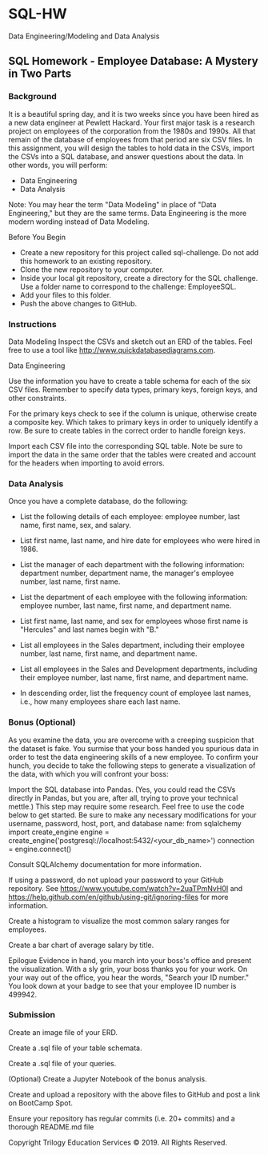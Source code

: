 # SQL-HW
Data Engineering/Modeling and Data Analysis

## SQL Homework - Employee Database: A Mystery in Two Parts


### Background
It is a beautiful spring day, and it is two weeks since you have been hired as a new data engineer at Pewlett Hackard. Your first major task is a research project on employees of the corporation from the 1980s and 1990s. All that remain of the database of employees from that period are six CSV files.
In this assignment, you will design the tables to hold data in the CSVs, import the CSVs into a SQL database, and answer questions about the data. In other words, you will perform:

* Data Engineering
* Data Analysis

Note: You may hear the term "Data Modeling" in place of "Data Engineering," but they are the same terms. Data Engineering is the more modern wording instead of Data Modeling.

Before You Begin

* Create a new repository for this project called sql-challenge. Do not add this homework to an existing repository.
* Clone the new repository to your computer.
* Inside your local git repository, create a directory for the SQL challenge. Use a folder name to correspond to the challenge: EmployeeSQL.
* Add your files to this folder.
* Push the above changes to GitHub.

### Instructions

Data Modeling
Inspect the CSVs and sketch out an ERD of the tables. Feel free to use a tool like http://www.quickdatabasediagrams.com.

Data Engineering


Use the information you have to create a table schema for each of the six CSV files. Remember to specify data types, primary keys, foreign keys, and other constraints.

For the primary keys check to see if the column is unique, otherwise create a composite key. Which takes to primary keys in order to uniquely identify a row.
Be sure to create tables in the correct order to handle foreign keys.



Import each CSV file into the corresponding SQL table. Note be sure to import the data in the same order that the tables were created and account for the headers when importing to avoid errors.



### Data Analysis
Once you have a complete database, do the following:


* List the following details of each employee: employee number, last name, first name, sex, and salary.


* List first name, last name, and hire date for employees who were hired in 1986.


* List the manager of each department with the following information: department number, department name, the manager's employee number, last name, first name.


* List the department of each employee with the following information: employee number, last name, first name, and department name.


* List first name, last name, and sex for employees whose first name is "Hercules" and last names begin with "B."


* List all employees in the Sales department, including their employee number, last name, first name, and department name.


* List all employees in the Sales and Development departments, including their employee number, last name, first name, and department name.


* In descending order, list the frequency count of employee last names, i.e., how many employees share each last name.



### Bonus (Optional)
As you examine the data, you are overcome with a creeping suspicion that the dataset is fake. You surmise that your boss handed you spurious data in order to test the data engineering skills of a new employee. To confirm your hunch, you decide to take the following steps to generate a visualization of the data, with which you will confront your boss:


Import the SQL database into Pandas. (Yes, you could read the CSVs directly in Pandas, but you are, after all, trying to prove your technical mettle.) This step may require some research. Feel free to use the code below to get started. Be sure to make any necessary modifications for your username, password, host, port, and database name:
from sqlalchemy import create_engine
engine = create_engine('postgresql://localhost:5432/<your_db_name>')
connection = engine.connect()




Consult SQLAlchemy documentation for more information.


If using a password, do not upload your password to your GitHub repository. See https://www.youtube.com/watch?v=2uaTPmNvH0I and https://help.github.com/en/github/using-git/ignoring-files for more information.




Create a histogram to visualize the most common salary ranges for employees.


Create a bar chart of average salary by title.



Epilogue
Evidence in hand, you march into your boss's office and present the visualization. With a sly grin, your boss thanks you for your work. On your way out of the office, you hear the words, "Search your ID number." You look down at your badge to see that your employee ID number is 499942.

### Submission


Create an image file of your ERD.


Create a .sql file of your table schemata.


Create a .sql file of your queries.


(Optional) Create a Jupyter Notebook of the bonus analysis.


Create and upload a repository with the above files to GitHub and post a link on BootCamp Spot.


Ensure your repository has regular commits (i.e. 20+ commits) and a thorough README.md file



Copyright
Trilogy Education Services © 2019. All Rights Reserved.
